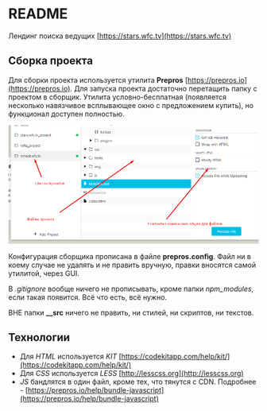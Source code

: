 # README #

Лендинг поиска ведущих [https://stars.wfc.tv](https://stars.wfc.tv)

## Сборка проекта ##

Для сборки проекта используется утилита **Prepros** [https://prepros.io](https://prepros.io). Для запуска проекта достаточно перетащить папку с проектом в сборщик. Утилита условно-бесплатная (появляется несколько навязчивое всплывающее окно с предложением купить), но функционал доступен полностью. 


![Howto](__src/howto_prepros.png)

Конфигурация сборщика прописана в файле **prepros.config**. Файл ни в коему случае не удалять и не править вручную, правки вносятся самой утилитой, через GUI.

В *.gitignore* вообще ничего не прописывать, кроме папки *npm_modules*, если такая появится. Всё что есть, всё нужно.

ВНЕ папки **__src** ничего не править, ни стилей, ни скриптов, ни текстов.

## Технологии ##

* Для *HTML* используется *KIT* [https://codekitapp.com/help/kit/](https://codekitapp.com/help/kit/)
* Для *CSS* используется *LESS* [http://lesscss.org](http://lesscss.org)
* *JS* бандлятся в один файл, кроме тех, что тянутся с CDN. Подробнее - [https://prepros.io/help/bundle-javascript](https://prepros.io/help/bundle-javascript)




